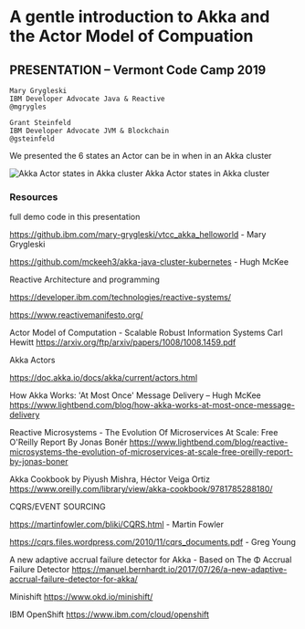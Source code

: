 # A gentle introduction to Akka and the Actor Model of Compuation

## PRESENTATION – Vermont Code Camp 2019
```
Mary Grygleski 
IBM Developer Advocate Java & Reactive
@mgrygles

Grant Steinfeld 
IBM Developer Advocate JVM & Blockchain
@gsteinfeld

```

We presented the 6 states an Actor can be in when in an Akka cluster

![Akka Actor states in Akka cluster](https://media.giphy.com/media/U7USF9Wj2qhcMs5dde/giphy.gif)
Akka Actor states in Akka cluster


### Resources
full demo code in this presentation

https://github.ibm.com/mary-grygleski/vtcc_akka_helloworld - Mary Grygleski

https://github.com/mckeeh3/akka-java-cluster-kubernetes - Hugh McKee

Reactive Architecture and programming

https://developer.ibm.com/technologies/reactive-systems/

https://www.reactivemanifesto.org/

Actor Model of Computation - Scalable Robust Information Systems Carl Hewitt https://arxiv.org/ftp/arxiv/papers/1008/1008.1459.pdf

Akka Actors

https://doc.akka.io/docs/akka/current/actors.html

How Akka Works: 'At Most Once' Message Delivery – Hugh McKee
https://www.lightbend.com/blog/how-akka-works-at-most-once-message-delivery

Reactive Microsystems - The Evolution Of Microservices At Scale: Free O'Reilly Report By Jonas Bonér
https://www.lightbend.com/blog/reactive-microsystems-the-evolution-of-microservices-at-scale-free-oreilly-report-by-jonas-boner

Akka Cookbook by Piyush Mishra, Héctor Veiga Ortiz
https://www.oreilly.com/library/view/akka-cookbook/9781785288180/

CQRS/EVENT SOURCING

https://martinfowler.com/bliki/CQRS.html - Martin Fowler

https://cqrs.files.wordpress.com/2010/11/cqrs_documents.pdf - Greg Young

A new adaptive accrual failure detector for Akka - Based on The Φ Accrual Failure Detector 
https://manuel.bernhardt.io/2017/07/26/a-new-adaptive-accrual-failure-detector-for-akka/

Minishift
https://www.okd.io/minishift/

IBM OpenShift
https://www.ibm.com/cloud/openshift
